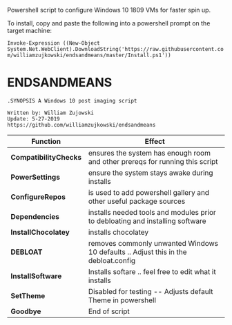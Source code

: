 Powershell script to configure Windows 10 1809 VMs for faster spin up.


To install, copy and paste the following into a powershell prompt on the target machine:

`Invoke-Expression ((New-Object System.Net.WebClient).DownloadString('https://raw.githubusercontent.com/williamzujkowski/endsandmeans/master/Install.ps1'))`




   # ENDSANDMEANS

    .SYNOPSIS A Windows 10 post imaging script 
  
    Written by: William Zujowski 
    Update: 5-27-2019
    https://github.com/williamzujkowski/endsandmeans

| Function | Effect |
| ------------ | ------------- |
| **CompatibilityChecks** |   ensures the system has enough room and other prereqs for running this script|
| **PowerSettings**       |   ensure the system stays awake during installs |
| **ConfigureRepos**      |   is used to add powershell gallery and other useful package sources |
| **Dependencies**        |   installs needed tools and modules prior to debloating and installing software |
| **InstallChocolatey**   |   installs chocolatey |
| **DEBLOAT**             |   removes commonly unwanted Windows 10 defaults .. Adjust this in the debloat.config    |
| **InstallSoftware**     |   Installs softare .. feel free to edit what it installs |
| **SetTheme**            |   Disabled for testing -- Adjusts default Theme in powershell |
| **Goodbye**             |   End of script |

